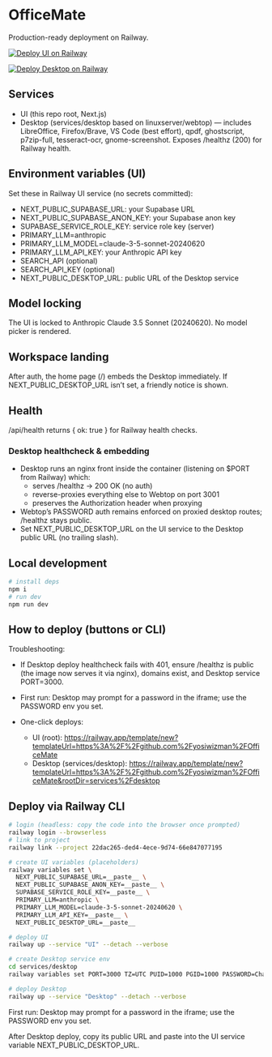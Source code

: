 # OfficeMate

Production-ready deployment on Railway.

[![Deploy UI on Railway](https://railway.app/button.svg)](https://railway.app/template/new?templateUrl=https%3A%2F%2Fgithub.com%2Fyosiwizman%2FOfficeMate)

[![Deploy Desktop on Railway](https://railway.app/button.svg)](https://railway.app/template/new?templateUrl=https%3A%2F%2Fgithub.com%2Fyosiwizman%2FOfficeMate&rootDir=services%2Fdesktop)

## Services
- UI (this repo root, Next.js)
- Desktop (services/desktop based on linuxserver/webtop) — includes LibreOffice, Firefox/Brave, VS Code (best effort), qpdf, ghostscript, p7zip-full, tesseract-ocr, gnome-screenshot. Exposes /healthz (200) for Railway health.

## Environment variables (UI)
Set these in Railway UI service (no secrets committed):
- NEXT_PUBLIC_SUPABASE_URL: your Supabase URL
- NEXT_PUBLIC_SUPABASE_ANON_KEY: your Supabase anon key
- SUPABASE_SERVICE_ROLE_KEY: service role key (server)
- PRIMARY_LLM=anthropic
- PRIMARY_LLM_MODEL=claude-3-5-sonnet-20240620
- PRIMARY_LLM_API_KEY: your Anthropic API key
- SEARCH_API (optional)
- SEARCH_API_KEY (optional)
- NEXT_PUBLIC_DESKTOP_URL: public URL of the Desktop service

## Model locking
The UI is locked to Anthropic Claude 3.5 Sonnet (20240620). No model picker is rendered.

## Workspace landing
After auth, the home page (/) embeds the Desktop immediately. If NEXT_PUBLIC_DESKTOP_URL isn’t set, a friendly notice is shown.

## Health
/api/health returns { ok: true } for Railway health checks.

### Desktop healthcheck & embedding
- Desktop runs an nginx front inside the container (listening on $PORT from Railway) which:
  - serves /healthz → 200 OK (no auth)
  - reverse-proxies everything else to Webtop on port 3001
  - preserves the Authorization header when proxying
- Webtop’s PASSWORD auth remains enforced on proxied desktop routes; /healthz stays public.
- Set NEXT_PUBLIC_DESKTOP_URL on the UI service to the Desktop public URL (no trailing slash).

## Local development

```bash
# install deps
npm i
# run dev
npm run dev
```

## How to deploy (buttons or CLI)

Troubleshooting:
- If Desktop deploy healthcheck fails with 401, ensure /healthz is public (the image now serves it via nginx), domains exist, and Desktop service PORT=3000.
- First run: Desktop may prompt for a password in the iframe; use the PASSWORD env you set.

- One-click deploys:
  - UI (root): https://railway.app/template/new?templateUrl=https%3A%2F%2Fgithub.com%2Fyosiwizman%2FOfficeMate
  - Desktop (services/desktop): https://railway.app/template/new?templateUrl=https%3A%2F%2Fgithub.com%2Fyosiwizman%2FOfficeMate&rootDir=services%2Fdesktop

## Deploy via Railway CLI

```bash
# login (headless: copy the code into the browser once prompted)
railway login --browserless
# link to project
railway link --project 22dac265-ded4-4ece-9d74-66e847077195

# create UI variables (placeholders)
railway variables set \
  NEXT_PUBLIC_SUPABASE_URL=__paste__ \
  NEXT_PUBLIC_SUPABASE_ANON_KEY=__paste__ \
  SUPABASE_SERVICE_ROLE_KEY=__paste__ \
  PRIMARY_LLM=anthropic \
  PRIMARY_LLM_MODEL=claude-3-5-sonnet-20240620 \
  PRIMARY_LLM_API_KEY=__paste__ \
  NEXT_PUBLIC_DESKTOP_URL=__paste__

# deploy UI
railway up --service "UI" --detach --verbose

# create Desktop service env
cd services/desktop
railway variables set PORT=3000 TZ=UTC PUID=1000 PGID=1000 PASSWORD=ChangeMe-Strong!

# deploy Desktop
railway up --service "Desktop" --detach --verbose
```

First run: Desktop may prompt for a password in the iframe; use the PASSWORD env you set.

After Desktop deploy, copy its public URL and paste into the UI service variable NEXT_PUBLIC_DESKTOP_URL.
